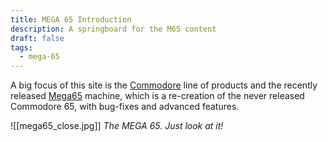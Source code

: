 ```yaml
---
title: MEGA 65 Introduction
description: A springboard for the M65 content
draft: false
tags:
  - mega-65
---
```


A big focus of this site is the [Commodore](https://en.wikipedia.org/wiki/Commodore_International) line of products and the recently released [Mega65](https://mega65.org/) machine, which is a re-creation of the never released Commodore 65, with bug-fixes and advanced features.

![[mega65_close.jpg]]
*The MEGA 65. Just look at it!*

